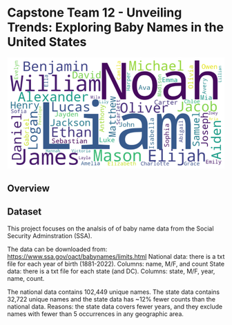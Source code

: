 # Capstone Team 12 - Unveiling Trends: Exploring Baby Names in the United States

![Wordcloud of Top Names from Last Decade](Wordcloud.png)


## Overview

## Dataset
This project focuses on the analsis of of baby name data from the Social Security Adminstration (SSA).  

The data can be downloaded from: https://www.ssa.gov/oact/babynames/limits.html
    National data: there is a txt file for each year of birth (1881-2022). Columns: name, M/F, and count
    State data: there is a txt file for each state (and DC). Columns: state, M/F, year, name, count.

The national data contains 102,449 unique names. The state data contains 32,722 unique names and the state data has ~12% fewer counts than the national data. Reasons: the state data covers fewer years, and they exclude names with fewer than 5 occurrences in any geographic area.
